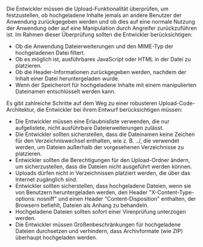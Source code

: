 Die Entwickler müssen die Upload-Funktionalität überprüfen, um festzustellen, ob hochgeladene Inhalte jemals an andere Benutzer der Anwendung zurückgegeben werden und ob dies auf eine normale Nutzung der Anwendung oder auf eine Manipulation durch Angreifer zurückzuführen ist. Im Rahmen dieser Überprüfung sollten die Entwickler berücksichtigen:

- Ob die Anwendung Dateierweiterungen und den MIME-Typ der hochgeladenen Datei filtert.
- Ob es möglich ist, ausführbares JavaScript oder HTML in der Datei zu platzieren.
- Ob die Header-Informationen zurückgegeben werden, nachdem der Inhalt einer Datei heruntergeladen wurde.
- Wenn der Speicherort für hochgeladene Inhalte mit einem manipulierten Dateinamen entschlüsselt werden kann.

Es gibt zahlreiche Schritte auf dem Weg zu einer robusteren Upload-Code-Architektur, die Entwickler bei ihrem Entwurf berücksichtigen müssen:

- Die Entwickler müssen eine Erlaubnisliste verwenden, die nur aufgelistete, nicht ausführbare Dateierweiterungen zulässt.
- Die Entwickler sollten sicherstellen, dass die Dateinamen keine Zeichen für den Verzeichniswechsel enthalten, wie z. B. ../, die verwendet werden, um Dateien außerhalb der vorgesehenen Verzeichnisse zu platzieren.
- Entwickler sollten die Berechtigungen für den Upload-Ordner ändern, um sicherzustellen, dass die Dateien nicht ausgeführt werden können.
- Uploads dürfen nicht in Verzeichnissen platziert werden, die über das Internet zugänglich sind.
- Entwickler sollten sicherstellen, dass hochgeladene Dateien, wenn sie von Benutzern heruntergeladen werden, den Header "X-Content-Type-options: nosniff" und einen Header "Content-Disposition" enthalten, der Browsern befiehlt, Dateien als Anhang zu behandeln.
- Hochgeladene Dateien sollten sofort einer Virenprüfung unterzogen werden.
- Die Entwickler müssen Größenbeschränkungen für hochgeladene Dateien durchsetzen und verhindern, dass Archivformate (wie ZIP) überhaupt hochgeladen werden.
